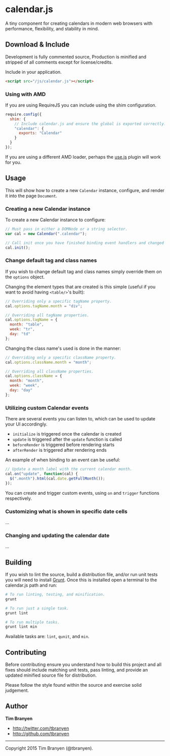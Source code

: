 calendar.js
===========

A tiny component for creating calendars in modern web browsers with
performance, flexibility, and stability in mind.

## Download & Include ##

Development is fully commented source, Production is minified and stripped of
all comments except for license/credits.

Include in your application.

``` html
<script src="/js/calendar.js"></script>
```

### Using with AMD ###

If you are using RequireJS you can include using the shim configuration.

``` javascript
require.config({
  shim: {
    // Include calendar.js and ensure the global is exported correctly.
    "calendar": {
      exports: "Calendar"
    }
  }
});
```

If you are using a different AMD loader, perhaps the
[use.js](https://github.com/tbranyen/use.js) plugin will work for you.

## Usage ##

This will show how to create a new `Calendar` instance, configure, and render
it into the page `Document`.

### Creating a new Calendar instance ###

To create a new Calendar instance to configure:

``` javascript
// Must pass in either a DOMNode or a string selector.
var cal = new Calendar(".calendar");

// Call init once you have finished binding event handlers and changed options.
cal.init();
```

### Change default tag and class names ###

If you wish to change default tag and class names simply override them on the
`options` object.

Changing the element types that are created is this simple (useful if you want
to avoid having `<table/>`'s built):

``` javascript
// Overriding only a specific tagName property.
cal.options.tagName.month = "div";

// Overriding all tagName properties.
cal.options.tagName = {
  month: "table",
  week: "tr",
  day: "td"
};
```

Changing the class name's used is done in the manner:

``` javascript
// Overriding only a specific className property.
cal.options.className.month = "month";

// Overriding all className properties.
cal.options.className = {
  month: "month",
  week: "week",
  day: "day"
};
```

### Utilizing custom Calendar events ###

There are several events you can listen to, which can be used to update your UI
accordingly.

* `initialize` is triggered once the calendar is created
* `update` is triggered after the `update` function is called
* `beforeRender` is triggered before rendering starts
* `afterRender` is triggered after rendering ends

An example of when binding to an event can be useful:

``` javascript
// Update a month label with the current calendar month.
cal.on("update", function(cal) {
  $(".month").html(cal.date.getFullMonth());
});
```

You can create and trigger custom events, using `on` and `trigger` functions
respectively.

### Customizing what is shown in specific date cells ###

...

### Changing and updating the calendar date ###

...

## Building ##

If you wish to lint the source, build a distribution file, and/or run unit
tests you will need to install [Grunt](https://github.com/cowboy/grunt).  Once
this is installed open a terminal to the calendar.js path and run:

``` bash
# To run linting, testing, and minification.
grunt

# To run just a single task.
grunt lint

# To run multiple tasks.
grunt lint min
```

Available tasks are: `lint`, `qunit`, and `min`.

## Contributing ##

Before contributing ensure you understand how to build this project and all
fixes should include matching unit tests, pass linting, and provide an updated
minified source file for distribution.

Please follow the style found within the source and exercise solid judgement.

## Author ##

**Tim Branyen**

* http://twitter.com/tbranyen
* http://github.com/tbranyen

---

Copyright 2015 Tim Branyen (@tbranyen).
